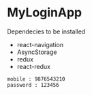 # MyLoginApp

Dependecies to be installed

*   react-navigation
*   AsyncStorage 
*   redux
*   react-redux

```
mobile : 9876543210
password : 123456
```